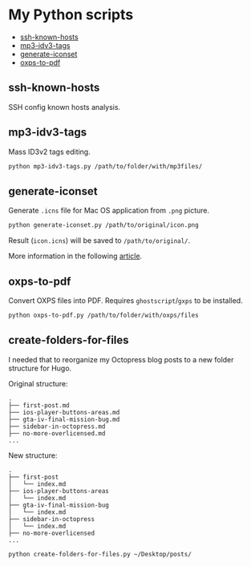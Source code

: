 # My Python scripts

- [ssh-known-hosts](#ssh-known-hosts)
- [mp3-idv3-tags](#mp3-idv3-tags)
- [generate-iconset](#generate-iconset)
- [oxps-to-pdf](#oxps-to-pdf)

## ssh-known-hosts

SSH config known hosts analysis.

## mp3-idv3-tags

Mass ID3v2 tags editing.

``` bash
python mp3-idv3-tags.py /path/to/folder/with/mp3files/
```

## generate-iconset

Generate `.icns` file for Mac OS application from `.png` picture.

``` bash
python generate-iconset.py /path/to/original/icon.png
```

Result (`icon.icns`) will be saved to `/path/to/original/`.

More information in the following [article](https://retifrav.github.io/blog/2018/10/09/macos-convert-png-to-icns/).

## oxps-to-pdf

Convert OXPS files into PDF. Requires `ghostscript`/`gxps` to be installed.

``` bash
python oxps-to-pdf.py /path/to/folder/with/oxps/files
```

## create-folders-for-files 

I needed that to reorganize my Octopress blog posts to a new folder structure for Hugo.

Original structure:

```
.
├── first-post.md
├── ios-player-buttons-areas.md
├── gta-iv-final-mission-bug.md
├── sidebar-in-octopress.md
├── no-more-overlicensed.md
...
```

New structure:

```
.
├── first-post
│   └── index.md
├── ios-player-buttons-areas
│   └── index.md
├── gta-iv-final-mission-bug
│   └── index.md
├── sidebar-in-octopress
│   └── index.md
├── no-more-overlicensed
...
```

``` bash
python create-folders-for-files.py ~/Desktop/posts/
```
